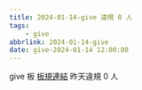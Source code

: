 ```yaml
---
title: 2024-01-14-give 違規 0 人
tags:
    - give
abbrlink: 2024-01-14-give
date: give-2024-01-14 12:00:00
---
```

give 板 [板規連結](https://www.ptt.cc/bbs/give/M.1612495900.A.C32.html)
昨天違規 0 人
